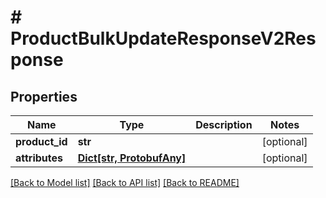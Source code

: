 # # ProductBulkUpdateResponseV2Response


## Properties 


Name | Type | Description | Notes
------------ | ------------- | ------------- | -------------
**product_id**| **str** |   | [optional]
**attributes**| [**Dict[str, ProtobufAny]**](ProtobufAny.md) |   | [optional]


[[Back to Model list]](../../README.md#models) [[Back to API list]](../../README.md#endpoints) [[Back to README]](../../README.md)

